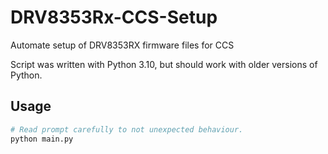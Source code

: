 # DRV8353Rx-CCS-Setup
Automate setup of DRV8353RX firmware files for CCS

Script was written with Python 3.10, but should work with older versions of Python.

## Usage
```Bash
# Read prompt carefully to not unexpected behaviour.
python main.py
```

